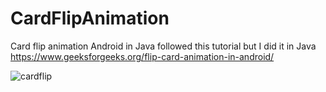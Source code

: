# CardFlipAnimation
Card flip animation Android in Java
followed this tutorial but I did it in Java
https://www.geeksforgeeks.org/flip-card-animation-in-android/

![cardflip](https://github.com/lumnaw11/CardFlipAnimation/assets/122884728/1d7fb19b-6f1e-415f-8f4a-be9114920297)
